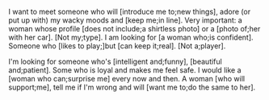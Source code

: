 I want to meet someone who will [introduce me to;new things], adore (or put up with) my wacky moods and [keep me;in line]. Very important: a woman whose profile [does not include;a shirtless photo] or a [photo of;her with her car]. [Not my;type]. I am looking for [a woman who;is confident]. Someone who [likes to play;]but [can keep it;real]. [Not a;player].

I'm looking for someone who's [intelligent and;funny], [beautiful and;patient]. Some who is loyal and makes me feel safe. I would like a [woman who can;surprise me] every now and then. A woman [who will support;me], tell me if I'm wrong and will [want me to;do the same to her].